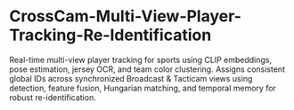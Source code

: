 # CrossCam-Multi-View-Player-Tracking-Re-Identification
Real-time multi-view player tracking for sports using CLIP embeddings, pose estimation, jersey OCR, and team color clustering. Assigns consistent global IDs across synchronized Broadcast &amp; Tacticam views using detection, feature fusion, Hungarian matching, and temporal memory for robust re-identification.
